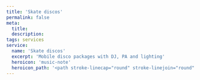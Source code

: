 ```yaml
---
title: 'Skate discos'
permalink: false
meta:
  title:
  description:
tags: services
service:
  name: 'Skate discos'
  excerpt: 'Mobile disco packages with DJ, PA and lighting'
  heroicon: 'music-note'
  heroicon_path: '<path stroke-linecap="round" stroke-linejoin="round" d="M9 19V6l12-3v13M9 19c0 1.105-1.343 2-3 2s-3-.895-3-2 1.343-2 3-2 3 .895 3 2zm12-3c0 1.105-1.343 2-3 2s-3-.895-3-2 1.343-2 3-2 3 .895 3 2zM9 10l12-3" />'
---
```

